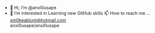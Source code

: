 - 👋 Hi, I’m @anxi0usape
- 👀 I’m interested in Learning new GitHub skills
📫 How to reach me ... sm0keablunt@hotmail.com  
anxi0usape/anxi0usape
